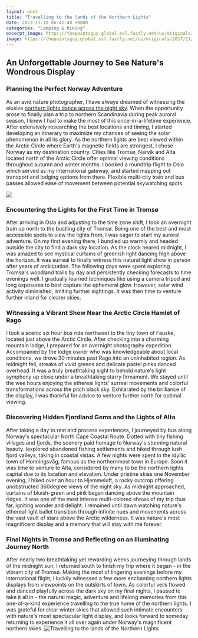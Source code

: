 ```yaml
---
layout: post
title: "Travelling to the lands of the Northern Lights"
date: 2023-11-18 06:41:48 +0000
categories: "Camping & hiking"
excerpt_image: https://thepointsguy.global.ssl.fastly.net/us/originals/2017/11/GettyImages-689014962.jpg
image: https://thepointsguy.global.ssl.fastly.net/us/originals/2017/11/GettyImages-689014962.jpg
---
```


## An Unforgettable Journey to See Nature's Wondrous Display
### Planning the Perfect Norway Adventure
As an avid nature photographer, I have always dreamed of witnessing the elusive [northern lights dance across the night sky](https://logurl.github.io/2024-01-06-u5fb7-u56fd-u5206-u88c2-u65f6-u671f-u897f-u67cf-u6797-u4e0e-u897f-u5fb7-u4e4b-u95f4-u7684-u4ea4-u90/). When the opportunity arose to finally plan a trip to northern Scandinavia during peak auroral season, I knew I had to make the most of this once-in-a-lifetime experience. After extensively researching the best locations and timing, I started developing an itinerary to maximize my chances of seeing the solar phenomenon in all its glory. 
As the northern lights are best viewed within the Arctic Circle where Earth's magnetic fields are strongest, I chose Norway as my destination country. Cities like Tromsø, Narvik and Alta located north of the Arctic Circle offer optimal viewing conditions throughout autumn and winter months. I booked a roundtrip flight to Oslo which served as my international gateway, and started mapping out transport and lodging options from there. Flexible multi-city train and bus passes allowed ease of movement between potential skywatching spots. 

![](https://thebitetour.com/wp-content/uploads/2015/08/Iceland.jpg)
### Encountering the Lights for the First Time in Tromsø
After arriving in Oslo and adjusting to the time zone shift, I took an overnight train up north to the bustling city of Tromsø. Being one of the best and most accessible spots to view the lights from, I was eager to start my auroral adventure. On my first evening there, I bundled up warmly and headed outside the city to find a dark sky location. As the clock neared midnight, I was amazed to see mystical curtains of greenish light dancing high above the horizon. It was surreal to finally witness this natural light show in person after years of anticipation. 
The following days were spent exploring Tromsø's woodland trails by day and persistently checking forecasts to time evenings well. I gradually learned techniques like using a camera tripod and long exposures to best capture the ephemeral glow. However, solar wind activity diminished, limiting further sightings. It was then time to venture further inland for clearer skies.
### Witnessing a Vibrant Show Near the Arctic Circle Hamlet of Rago 
I took a scenic six hour bus ride northwest to the tiny town of Fauske, located just above the Arctic Circle. After checking into a charming mountain lodge, I prepared for an overnight photography expedition. Accompanied by the lodge owner who was knowledgeable about local conditions, we drove 30 minutes past Rago into an uninhabited region. As midnight fell, streaks of vivid greens and delicate pastel pinks danced overhead. It was a truly breathtaking sight to behold nature's light symphony up close under a breathtaking starry firmament. We stayed until the wee hours enjoying the ethereal lights' surreal movements and colorful transformations across the pitch black sky. Exhilarated by the brilliance of the display, I was thankful for advice to venture further north for optimal viewing.
### Discovering Hidden Fjordland Gems and the Lights of Alta  
After taking a day to rest and process experiences, I journeyed by bus along Norway's spectacular North Cape Coastal Route. Dotted with tiny fishing villages and fjords, the scenery paid homage to Norway's stunning natural beauty. Iexplored abandoned fishing settlements and hiked through lush fjord valleys, taking in coastal vistas. A few nights were spent in the idyllic town of Honningsvåg, famous as the northernmost town in Europe. Soon it was time to venture to Alta, considered by many to be the northern lights capital due to its location and elevation. 
Under pristine skies one November evening, I hiked over an hour to Hjemmeluft, a rocky outcrop offering unobstructed 360degree views of the night sky. As midnight approached, curtains of bluish-green and pink began dancing above the mountain ridges. It was one of the most intense multi-colored shows of my trip thus far, igniting wonder and delight. I remained until dawn watching nature's ethereal light ballet transition through infinite hues and movements across the vast vault of stars above the Arctic wilderness. It was nature's most magnificent display and a memory that will stay with me forever.
### Final Nights in Tromsø and Reflecting on an Illuminating Journey North  
After nearly two breathtaking yet rewarding weeks journeying through lands of the midnight sun, I returned south to finish my trip where it began - in the vibrant city of Tromsø. Making the most of lingering evenings before my international flight, I luckily witnessed a few more enchanting northern lights displays from viewpoints on the outskirts of town. As colorful veils flowed and danced playfully across the dark sky on my final nights, I paused to take it all in - the natural magic, adventure and lifelong memories from this one-of-a-kind experience travelling to the true home of the northern lights. I was grateful for clear winter skies that allowed such intimate encounters with nature's most spectacular light display, and looks forward to someday returning to experience it all over again under Norway's magnificent northern skies.
![Travelling to the lands of the Northern Lights](https://thepointsguy.global.ssl.fastly.net/us/originals/2017/11/GettyImages-689014962.jpg)